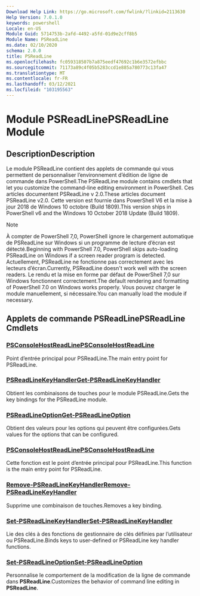 ```yaml
---
Download Help Link: https://go.microsoft.com/fwlink/?linkid=2113630
Help Version: 7.0.1.0
keywords: powershell
Locale: en-US
Module Guid: 5714753b-2afd-4492-a5fd-01d9e2cff8b5
Module Name: PSReadLine
ms.date: 02/10/2020
schema: 2.0.0
title: PSReadLine
ms.openlocfilehash: fc059318507b7a875eedf47692c1b6e3572efbbc
ms.sourcegitcommit: 71173a89c4f05b5283ccd1e885a780773c13fa47
ms.translationtype: MT
ms.contentlocale: fr-FR
ms.lasthandoff: 03/12/2021
ms.locfileid: "103195563"
---
```

# <span data-ttu-id="ecb66-103">Module PSReadLine</span><span class="sxs-lookup"><span data-stu-id="ecb66-103">PSReadLine Module</span></span>

## <span data-ttu-id="ecb66-104">Description</span><span class="sxs-lookup"><span data-stu-id="ecb66-104">Description</span></span>

<span data-ttu-id="ecb66-105">Le module PSReadLine contient des applets de commande qui vous permettent de personnaliser l’environnement d’édition de ligne de commande dans PowerShell.</span><span class="sxs-lookup"><span data-stu-id="ecb66-105">The PSReadLine module contains cmdlets that let you customize the command-line editing environment in PowerShell.</span></span> <span data-ttu-id="ecb66-106">Ces articles documentent PSReadLine v 2.0.</span><span class="sxs-lookup"><span data-stu-id="ecb66-106">These articles document PSReadLine v2.0.</span></span> <span data-ttu-id="ecb66-107">Cette version est fournie dans PowerShell V6 et la mise à jour 2018 de Windows 10 octobre (Build 1809).</span><span class="sxs-lookup"><span data-stu-id="ecb66-107">This version ships in PowerShell v6 and the Windows 10 October 2018 Update (Build 1809).</span></span>

> [!NOTE]
> <span data-ttu-id="ecb66-108">À compter de PowerShell 7,0, PowerShell ignore le chargement automatique de PSReadLine sur Windows si un programme de lecture d’écran est détecté.</span><span class="sxs-lookup"><span data-stu-id="ecb66-108">Beginning with PowerShell 7.0, PowerShell skips auto-loading PSReadLine on Windows if a screen reader program is detected.</span></span> <span data-ttu-id="ecb66-109">Actuellement, PSReadLine ne fonctionne pas correctement avec les lecteurs d’écran.</span><span class="sxs-lookup"><span data-stu-id="ecb66-109">Currently, PSReadLine doesn't work well with the screen readers.</span></span> <span data-ttu-id="ecb66-110">Le rendu et la mise en forme par défaut de PowerShell 7,0 sur Windows fonctionnent correctement.</span><span class="sxs-lookup"><span data-stu-id="ecb66-110">The default rendering and formatting of PowerShell 7.0 on Windows works properly.</span></span> <span data-ttu-id="ecb66-111">Vous pouvez charger le module manuellement, si nécessaire.</span><span class="sxs-lookup"><span data-stu-id="ecb66-111">You can manually load the module if necessary.</span></span>

## <span data-ttu-id="ecb66-112">Applets de commande PSReadLine</span><span class="sxs-lookup"><span data-stu-id="ecb66-112">PSReadLine Cmdlets</span></span>

### [<span data-ttu-id="ecb66-113">PSConsoleHostReadLine</span><span class="sxs-lookup"><span data-stu-id="ecb66-113">PSConsoleHostReadLine</span></span>](PSConsoleHostReadLine.md)
<span data-ttu-id="ecb66-114">Point d’entrée principal pour PSReadLine.</span><span class="sxs-lookup"><span data-stu-id="ecb66-114">The main entry point for PSReadLine.</span></span>

### [<span data-ttu-id="ecb66-115">PSReadLineKeyHandler</span><span class="sxs-lookup"><span data-stu-id="ecb66-115">Get-PSReadLineKeyHandler</span></span>](Get-PSReadLineKeyHandler.md)
<span data-ttu-id="ecb66-116">Obtient les combinaisons de touches pour le module PSReadLine.</span><span class="sxs-lookup"><span data-stu-id="ecb66-116">Gets the key bindings for the PSReadLine module.</span></span>

### [<span data-ttu-id="ecb66-117">PSReadLineOption</span><span class="sxs-lookup"><span data-stu-id="ecb66-117">Get-PSReadLineOption</span></span>](Get-PSReadLineOption.md)
<span data-ttu-id="ecb66-118">Obtient des valeurs pour les options qui peuvent être configurées.</span><span class="sxs-lookup"><span data-stu-id="ecb66-118">Gets values for the options that can be configured.</span></span>

### [<span data-ttu-id="ecb66-119">PSConsoleHostReadLine</span><span class="sxs-lookup"><span data-stu-id="ecb66-119">PSConsoleHostReadLine</span></span>](PSConsoleHostReadLine.md)
<span data-ttu-id="ecb66-120">Cette fonction est le point d’entrée principal pour PSReadLine.</span><span class="sxs-lookup"><span data-stu-id="ecb66-120">This function is the main entry point for PSReadLine.</span></span>

### [<span data-ttu-id="ecb66-121">Remove-PSReadLineKeyHandler</span><span class="sxs-lookup"><span data-stu-id="ecb66-121">Remove-PSReadLineKeyHandler</span></span>](Remove-PSReadLineKeyHandler.md)
<span data-ttu-id="ecb66-122">Supprime une combinaison de touches.</span><span class="sxs-lookup"><span data-stu-id="ecb66-122">Removes a key binding.</span></span>

### [<span data-ttu-id="ecb66-123">Set-PSReadLineKeyHandler</span><span class="sxs-lookup"><span data-stu-id="ecb66-123">Set-PSReadLineKeyHandler</span></span>](Set-PSReadLineKeyHandler.md)
<span data-ttu-id="ecb66-124">Lie des clés à des fonctions de gestionnaire de clés définies par l’utilisateur ou PSReadLine.</span><span class="sxs-lookup"><span data-stu-id="ecb66-124">Binds keys to user-defined or PSReadLine key handler functions.</span></span>

### [<span data-ttu-id="ecb66-125">Set-PSReadLineOption</span><span class="sxs-lookup"><span data-stu-id="ecb66-125">Set-PSReadLineOption</span></span>](Set-PSReadLineOption.md)
<span data-ttu-id="ecb66-126">Personnalise le comportement de la modification de la ligne de commande dans **PSReadLine**.</span><span class="sxs-lookup"><span data-stu-id="ecb66-126">Customizes the behavior of command line editing in **PSReadLine**.</span></span>

